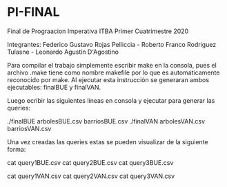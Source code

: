 # PI-FINAL
 Final de Prograacion Imperativa ITBA Primer Cuatrimestre 2020
 
Integrantes: Federico Gustavo Rojas Pelliccia - Roberto Franco Rodriguez Tulasne - Leonardo Agustín D'Agostino

Para compilar el trabajo simplemente escribir make en la consola, pues el archivo .make tiene como nombre makefile por lo que es automáticamente reconocido por make. Al ejecutar esta instrucción se generaran ambos ejecutables: finalBUE y finalVAN.

Luego ecribir las siguientes lineas en consola y ejecutar para generar las queries:

./finalBUE arbolesBUE.csv barriosBUE.csv
./finalVAN arbolesVAN.csv barriosVAN.csv

Una vez creadas las queries estas se pueden visualizar de la siguiente forma:

cat query1BUE.csv
cat query2BUE.csv
cat query3BUE.csv

cat query1VAN.csv
cat query2VAN.csv
cat query3VAN.csv